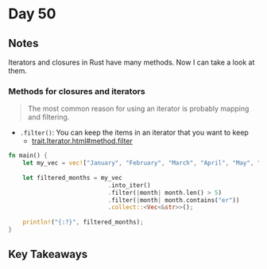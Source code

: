 # Day 50

## Notes

Iterators and closures in Rust have many methods.
Now I can take a look at them.

### Methods for closures and iterators

> The most common reason for using an iterator is probably mapping and filtering. 

- `.filter()`: You can keep the items in an iterator that you want to keep
  - [trait.Iterator.html#method.filter](https://doc.rust-lang.org/std/iter/trait.Iterator.html#method.filter)

```rust
fn main() {
    let my_vec = vec!["January", "February", "March", "April", "May", "June", "July", "August", "September", "October", "November", "December"];
 
    let filtered_months = my_vec
                            .into_iter()
                            .filter(|month| month.len() > 5)
                            .filter(|month| month.contains("er"))
                            .collect::<Vec<&str>>();
 
    println!("{:?}", filtered_months);
}
```

## Key Takeaways
